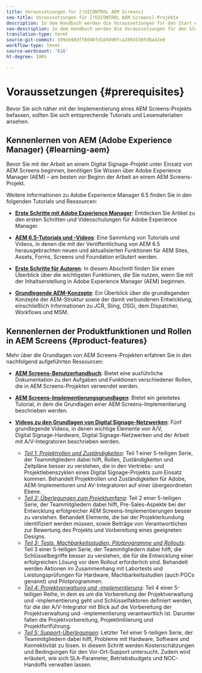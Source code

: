 ```yaml
---
title: Voraussetzungen für [!UICONTROL AEM Screens]
seo-title: Voraussetzungen für [!UICONTROL AEM Screens]-Projekte
description: In dem Handbuch werden die Voraussetzungen für den Start eines AEM Screens-Projekts beschrieben.
seo-description: In dem Handbuch werden die Voraussetzungen für den Start eines AEM Screens-Projekts beschrieben.
translation-type: tm+mt
source-git-commit: 599eb98dff8040fd169499fca2894530fd8a42e8
workflow-type: tm+mt
source-wordcount: '616'
ht-degree: 100%

---
```



# Voraussetzungen {#prerequisites}

Bevor Sie sich näher mit der Implementierung eines AEM Screens-Projekts befassen, sollten Sie sich entsprechende Tutorials und Lesematerialien ansehen.

## Kennenlernen von AEM (Adobe Experience Manager) {#learning-aem}

Bevor Sie mit der Arbeit an einem Digital Signage-Projekt unter Einsatz von AEM Screens beginnen, benötigen Sie Wissen über Adobe Experience Manager (AEM) – am besten vor Beginn der Arbeit an einem AEM Screens-Projekt.

Weitere Informationen zu Adobe Experience Manager 6.5 finden Sie in den folgenden Tutorials und Ressourcen:

* **[Erste Schritte mit Adobe Experience Manager](https://helpx.adobe.com/experience-manager/get-started.html)**: Entdecken Sie Artikel zu den ersten Schritten und Videoschulungen für Adobe Experience Manager.

* **[AEM 6.5-Tutorials und -Videos](https://helpx.adobe.com/experience-manager/kt/index/aem-6-5-videos.html)**: Eine Sammlung von Tutorials und Videos, in denen die mit der Veröffentlichung von AEM 6.5 herausgebrachten neuen und aktualisierten Funktionen für AEM Sites, Assets, Forms, Screens und Foundation erläutert werden.

* **[Erste Schritte für Autoren](https://helpx.adobe.com/experience-manager/6-5/sites/authoring/using/first-steps.html)**: In diesem Abschnitt finden Sie einen Überblick über die wichtigsten Funktionen, die Sie nutzen, wenn Sie mit der Inhaltserstellung in Adobe Experience Manager (AEM) beginnen.

* **[Grundlegende AEM-Konzepte](https://helpx.adobe.com/experience-manager/6-5/sites/developing/using/the-basics.html)**: Ein Überblick über die grundlegenden Konzepte der AEM-Struktur sowie der damit verbundenen Entwicklung, einschließlich Informationen zu JCR, Sling, OSGi, dem Dispatcher, Workflows und MSM.

## Kennenlernen der Produktfunktionen und Rollen in AEM Screens {#product-features}

Mehr über die Grundlagen von AEM Screens-Projekten erfahren Sie in den nachfolgend aufgeführten Ressourcen:

* **[AEM Screens-Benutzerhandbuch](https://helpx.adobe.com/experience-manager/6-5/screens/user-guide.html)**: Bietet eine ausführliche Dokumentation zu den Aufgaben und Funktionen verschiedener Rollen, die in AEM Screens-Projekten verwendet werden.

* **[AEM Screens-Implementierungsgrundlagen](https://experienceleague.adobe.com/?launch=AEM-7a#recommended/solutions/experience-manager)**: Bietet ein geleitetes Tutorial, in dem die Grundlagen einer AEM Screens-Implementierung beschrieben werden.

* **[Videos zu den Grundlagen von Digital Signage-Netzwerken](https://helpx.adobe.com/experience-manager/6-5/screens/user-guide.html?topic=/experience-manager/6-5/screens/morehelp/digital-signage-networks-basics.ug.js)**: Fünf grundlegende Videos, in denen wichtige Elemente von A/V, Digital Signage-Hardware, Digital Signage-Netzwerken und der Arbeit mit A/V-Integratoren beschrieben werden.
   * *[Teil 1: Projektrollen und Zuständigkeiten](https://helpx.adobe.com/experience-manager/6-5/screens/using/project-roles-responsibilities.html)*: Teil 1 einer 5-teiligen Serie, der Teammitgliedern dabei hilft, Rollen, Zuständigkeiten und Zeitpläne besser zu verstehen, die in den Vertriebs- und Projektlebenszyklen eines Digital Signage-Projekts zum Einsatz kommen. Behandelt Projektrollen und Zuständigkeiten für Adobe, AEM-Implementoren und AV-Integratoren auf einer übergeordneten Ebene.
   * *[Teil 2: Überlegungen zum Projektumfang](https://helpx.adobe.com/experience-manager/6-5/screens/using/project-considerations.html)*: Teil 2 einer 5-teiligen Serie, der Teammitgliedern dabei hilft, Pre-Sales-Aspekte bei der Entwicklung erfolgreicher AEM Screens-Implementierungen besser zu verstehen. Behandelt Elemente, die bei der Projekterkundung identifiziert werden müssen, sowie Beiträge von Verantwortlichen zur Bewertung des Projekts und Vorbereitung eines geeigneten Designs.
   * *[Teil 3: Tests, Machbarkeitsstudien, Pilotprogramme und Rollouts](https://helpx.adobe.com/experience-manager/6-5/screens/using/testing-pocs-pilots-rollouts.html)*: Teil 3 einer 5-teiligen Serie, der Teammitgliedern dabei hilft, die Schlüsselbegriffe besser zu verstehen, die für die Entwicklung einer erfolgreichen Lösung vor dem Rollout erforderlich sind. Behandelt werden Aktionen im Zusammenhang mit Labortests und Leistungsprüfungen für Hardware, Machbarkeitsstudien (auch POCs genannt) und Pilotprogrammen.
   * *[Teil 4: Projektverwaltung und -implementierung](https://helpx.adobe.com/experience-manager/6-5/screens/using/project-management-and-deployment.html)*: Teil 4 einer 5-teiligen Reihe, in dem es um die Vorbereitung der Projektverwaltung und -implementierung geht und Schlüsselfaktoren definiert werden, für die der A/V-Integrator mit Blick auf die Vorbereitung der Projektverwaltung und -implementierung verantwortlich ist. Darunter fallen die Projektvorbereitung, Projektinitiierung und Projektfortführung.
   * *[Teil 5: Support-Überlegungen](https://helpx.adobe.com/experience-manager/6-5/screens/using/support-considerations.html)*: Letzter Teil einer 5-teiligen Serie, der Teammitgliedern dabei hilft, Probleme mit Hardware, Software und Konnektivität zu lösen. In diesem Schritt werden Kostenschätzungen und Bedingungen für den Vor-Ort-Support untersucht. Zudem wird erläutert, wie sich SLA-Parameter, Betriebsbudgets und NOC-Handoffs verwalten lassen.

